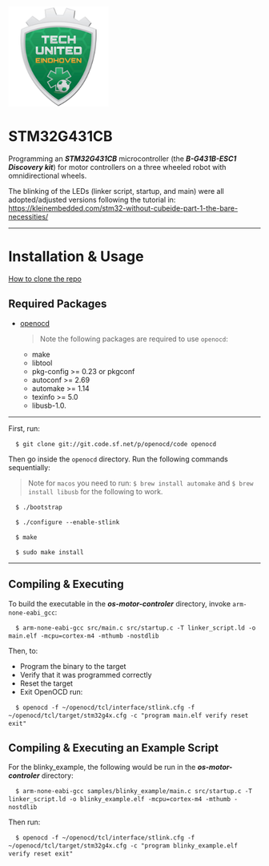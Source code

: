 <!-- <div align="center"> -->
<img src="docs/logo.jpg" width="200">

<!-- </div> -->
# STM32G431CB
Programming an ***STM32G431CB*** microcontroller (the ***B-G431B-ESC1 Discovery kit***) for motor controllers on a three wheeled robot with omnidirectional wheels.

The blinking of the LEDs (linker script, startup, and main) were all adopted/adjusted versions following the tutorial in: https://kleinembedded.com/stm32-without-cubeide-part-1-the-bare-necessities/

---

# Installation & Usage

[How to clone the repo]( https://docs.github.com/en/repositories/creating-and-managing-repositories/cloning-a-repository?platform=mac#cloning-a-repository)

## Required Packages

* [openocd](https://github.com/openocd-org/openocd)
  > Note the following packages are required to use `openocd`: 
  - make
  - libtool
  - pkg-config >= 0.23 or pkgconf
  - autoconf >= 2.69
  - automake >= 1.14
  - texinfo >= 5.0
  - libusb-1.0.


---

First, run:
```
  $ git clone git://git.code.sf.net/p/openocd/code openocd
```

Then go inside the `openocd` directory. Run the following commands sequentially:
> Note for `macos` you need to run: `$ brew install automake` and `$ brew install libusb` for the following to work.
```
  $ ./bootstrap
```
```
  $ ./configure --enable-stlink
```
```
  $ make
```
```
  $ sudo make install
```

---

## Compiling & Executing

To build the executable in the ***os-motor-controler*** directory, invoke `arm-none-eabi_gcc`:
```
  $ arm-none-eabi-gcc src/main.c src/startup.c -T linker_script.ld -o main.elf -mcpu=cortex-m4 -mthumb -nostdlib
```

Then, to:
- Program the binary to the target
- Verify that it was programmed correctly
- Reset the target
- Exit OpenOCD
run:
```
  $ openocd -f ~/openocd/tcl/interface/stlink.cfg -f ~/openocd/tcl/target/stm32g4x.cfg -c "program main.elf verify reset exit"
```

## Compiling & Executing an Example Script

For the blinky_example, the following would be run in the ***os-motor-controler*** directory:
```
  $ arm-none-eabi-gcc samples/blinky_example/main.c src/startup.c -T linker_script.ld -o blinky_example.elf -mcpu=cortex-m4 -mthumb -nostdlib
```

Then run:
```
  $ openocd -f ~/openocd/tcl/interface/stlink.cfg -f ~/openocd/tcl/target/stm32g4x.cfg -c "program blinky_example.elf verify reset exit"
```
